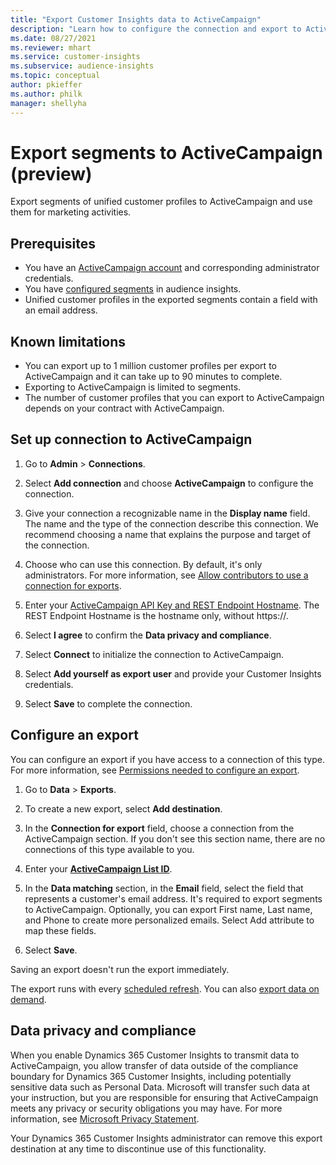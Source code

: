 ```yaml
---
title: "Export Customer Insights data to ActiveCampaign"
description: "Learn how to configure the connection and export to ActiveCampaign."
ms.date: 08/27/2021
ms.reviewer: mhart
ms.service: customer-insights
ms.subservice: audience-insights
ms.topic: conceptual
author: pkieffer
ms.author: philk
manager: shellyha
---
```


# Export segments to ActiveCampaign (preview)

Export segments of unified customer profiles to ActiveCampaign and use them for marketing activities.

## Prerequisites

-	You have an [ActiveCampaign account](https://www.activecampaign.com/) and corresponding administrator credentials.
-	You have [configured segments](segments.md) in audience insights.
-	Unified customer profiles in the exported segments contain a field with an email address.

## Known limitations

- You can export up to 1 million customer profiles per export to ActiveCampaign and it can take up to 90 minutes to complete.
- Exporting to ActiveCampaign is limited to segments.
- The number of customer profiles that you can export to ActiveCampaign depends on your contract with ActiveCampaign.

## Set up connection to ActiveCampaign

1. Go to **Admin** > **Connections**.

1. Select **Add connection** and choose **ActiveCampaign** to configure the connection.

1. Give your connection a recognizable name in the **Display name** field. The name and the type of the connection describe this connection. We recommend choosing a name that explains the purpose and target of the connection.

1. Choose who can use this connection. By default, it's only administrators. For more information, see [Allow contributors to use a connection for exports](connections.md#allow-contributors-to-use-a-connection-for-exports).

1. Enter your [ActiveCampaign API Key and REST Endpoint Hostname](https://help.activecampaign.com/hc/articles/207317590-Getting-started-with-the-API#how-to-obtain-your-activecampaign-api-url-and-key). The REST Endpoint Hostname is the hostname only, without https://. 

1. Select **I agree** to confirm the **Data privacy and compliance**.

1. Select **Connect** to initialize the connection to ActiveCampaign.

1. Select **Add yourself as export user** and provide your Customer Insights credentials.

1. Select **Save** to complete the connection.

## Configure an export

You can configure an export if you have access to a connection of this type. For more information, see [Permissions needed to configure an export](export-destinations.md#set-up-a-new-export).

1. Go to **Data** > **Exports**.

1. To create a new export, select **Add destination**.

1. In the **Connection for export** field, choose a connection from the ActiveCampaign section. If you don't see this section name, there are no connections of this type available to you.

1. Enter your [**ActiveCampaign List ID**](https://help.activecampaign.com/hc/articles/360000030559-How-to-create-a-list-in-ActiveCampaign).    

1. In the **Data matching** section, in the **Email** field, select the field that represents a customer's email address. It's required to export segments to ActiveCampaign. Optionally, you can export First name, Last name, and Phone to create more personalized emails. Select Add attribute to map these fields.

1. Select **Save**.

Saving an export doesn't run the export immediately.

The export runs with every [scheduled refresh](system.md#schedule-tab). 
You can also [export data on demand](export-destinations.md#run-exports-on-demand). 


## Data privacy and compliance

When you enable Dynamics 365 Customer Insights to transmit data to ActiveCampaign, you allow transfer of data outside of the compliance boundary for Dynamics 365 Customer Insights, including potentially sensitive data such as Personal Data. Microsoft will transfer such data at your instruction, but you are responsible for ensuring that ActiveCampaign meets any privacy or security obligations you may have. For more information, see [Microsoft Privacy Statement](https://go.microsoft.com/fwlink/?linkid=396732).

Your Dynamics 365 Customer Insights administrator can remove this export destination at any time to discontinue use of this functionality.
